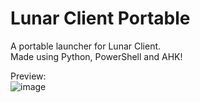 # Lunar Client Portable
A portable launcher for Lunar Client.      
Made using Python, PowerShell and AHK!      

Preview:    
![image](https://user-images.githubusercontent.com/41850963/145548962-a2061713-4402-47d5-99c2-8e18aeebe35e.png)

